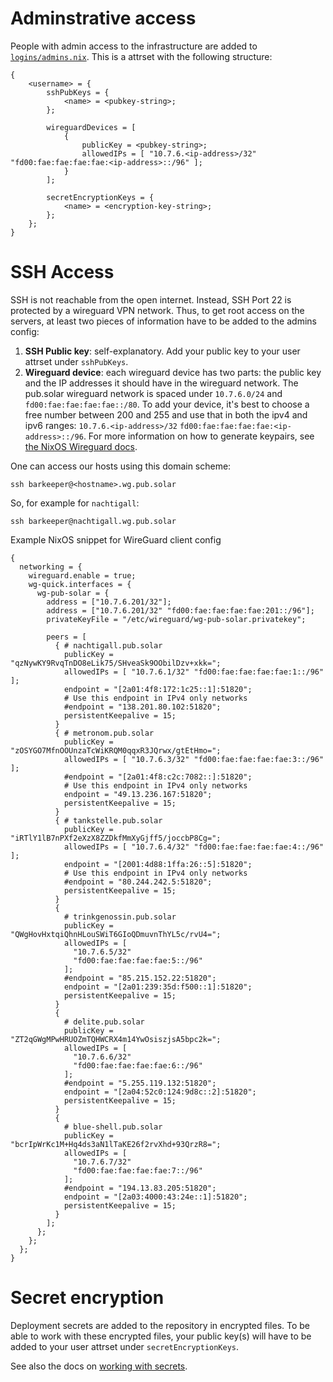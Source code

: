 # Adminstrative access

People with admin access to the infrastructure are added to [`logins/admins.nix`](../logins/admins.nix). This is a attrset with the following structure:

```
{
    <username> = {
        sshPubKeys = {
            <name> = <pubkey-string>;
        };

        wireguardDevices = [
            {
                publicKey = <pubkey-string>;
                allowedIPs = [ "10.7.6.<ip-address>/32" "fd00:fae:fae:fae:fae:<ip-address>::/96" ];
            }
        ];

        secretEncryptionKeys = {
            <name> = <encryption-key-string>;
        };
    };
}
```

# SSH Access

SSH is not reachable from the open internet. Instead, SSH Port 22 is protected by a wireguard VPN network. Thus, to get root access on the servers, at least two pieces of information have to be added to the admins config:

1. **SSH Public key**: self-explanatory. Add your public key to your user attrset under `sshPubKeys`.
2. **Wireguard device**: each wireguard device has two parts: the public key and the IP addresses it should have in the wireguard network. The pub.solar wireguard network is spaced under `10.7.6.0/24` and `fd00:fae:fae:fae:fae::/80`. To add your device, it's best to choose a free number between 200 and 255 and use that in both the ipv4 and ipv6 ranges: `10.7.6.<ip-address>/32` `fd00:fae:fae:fae:fae:<ip-address>::/96`. For more information on how to generate keypairs, see [the NixOS Wireguard docs](https://nixos.wiki/wiki/WireGuard#Generate_keypair).

One can access our hosts using this domain scheme:

```
ssh barkeeper@<hostname>.wg.pub.solar
```

So, for example for `nachtigall`:

```
ssh barkeeper@nachtigall.wg.pub.solar
```

Example NixOS snippet for WireGuard client config

```
{
  networking = {
    wireguard.enable = true;
    wg-quick.interfaces = {
      wg-pub-solar = {
        address = ["10.7.6.201/32"];
        address = ["10.7.6.201/32" "fd00:fae:fae:fae:fae:201::/96"];
        privateKeyFile = "/etc/wireguard/wg-pub-solar.privatekey";

        peers = [
          { # nachtigall.pub.solar
            publicKey = "qzNywKY9RvqTnDO8eLik75/SHveaSk9OObilDzv+xkk=";
            allowedIPs = [ "10.7.6.1/32" "fd00:fae:fae:fae:fae:1::/96" ];
            endpoint = "[2a01:4f8:172:1c25::1]:51820";
            # Use this endpoint in IPv4 only networks
            #endpoint = "138.201.80.102:51820";
            persistentKeepalive = 15;
          }
          { # metronom.pub.solar
            publicKey = "zOSYGO7MfnOOUnzaTcWiKRQM0qqxR3JQrwx/gtEtHmo=";
            allowedIPs = [ "10.7.6.3/32" "fd00:fae:fae:fae:fae:3::/96" ];
            #endpoint = "[2a01:4f8:c2c:7082::]:51820";
            # Use this endpoint in IPv4 only networks
            endpoint = "49.13.236.167:51820";
            persistentKeepalive = 15;
          }
          { # tankstelle.pub.solar
            publicKey = "iRTlY1lB7nPXf2eXzX8ZZDkfMmXyGjff5/joccbP8Cg=";
            allowedIPs = [ "10.7.6.4/32" "fd00:fae:fae:fae:fae:4::/96" ];
            endpoint = "[2001:4d88:1ffa:26::5]:51820";
            # Use this endpoint in IPv4 only networks
            #endpoint = "80.244.242.5:51820";
            persistentKeepalive = 15;
          }
          {
            # trinkgenossin.pub.solar
            publicKey = "QWgHovHxtqiQhnHLouSWiT6GIoQDmuvnThYL5c/rvU4=";
            allowedIPs = [
              "10.7.6.5/32"
              "fd00:fae:fae:fae:fae:5::/96"
            ];
            #endpoint = "85.215.152.22:51820";
            endpoint = "[2a01:239:35d:f500::1]:51820";
            persistentKeepalive = 15;
          }
          {
            # delite.pub.solar
            publicKey = "ZT2qGWgMPwHRUOZmTQHWCRX4m14YwOsiszjsA5bpc2k=";
            allowedIPs = [
              "10.7.6.6/32"
              "fd00:fae:fae:fae:fae:6::/96"
            ];
            #endpoint = "5.255.119.132:51820";
            endpoint = "[2a04:52c0:124:9d8c::2]:51820";
            persistentKeepalive = 15;
          }
          {
            # blue-shell.pub.solar
            publicKey = "bcrIpWrKc1M+Hq4ds3aN1lTaKE26f2rvXhd+93QrzR8=";
            allowedIPs = [
              "10.7.6.7/32"
              "fd00:fae:fae:fae:fae:7::/96"
            ];
            #endpoint = "194.13.83.205:51820";
            endpoint = "[2a03:4000:43:24e::1]:51820";
            persistentKeepalive = 15;
          }
        ];
      };
    };
  };
}
```

# Secret encryption

Deployment secrets are added to the repository in encrypted files. To be able to work with these encrypted files, your public key(s) will have to be added to your user attrset under `secretEncryptionKeys`.

See also the docs on [working with secrets](./secrets.md).
